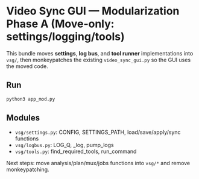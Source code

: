 # Video Sync GUI — Modularization Phase A (Move-only: settings/logging/tools)

This bundle moves **settings**, **log bus**, and **tool runner** implementations into `vsg/`,
then monkeypatches the existing `video_sync_gui.py` so the GUI uses the moved code.

## Run
```bash
python3 app_mod.py
```

## Modules
- `vsg/settings.py`: CONFIG, SETTINGS_PATH, load/save/apply/sync functions
- `vsg/logbus.py`: LOG_Q, _log, pump_logs
- `vsg/tools.py`: find_required_tools, run_command

Next steps: move analysis/plan/mux/jobs functions into `vsg/*` and remove monkeypatching.
